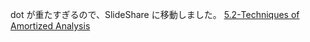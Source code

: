 dot が重たすぎるので、SlideShare に移動しました。
[5.2-Techniques of Amortized Analysis](http://www.slideshare.net/hironobukinugawa/51-techniques-of-amortized-analysis)
